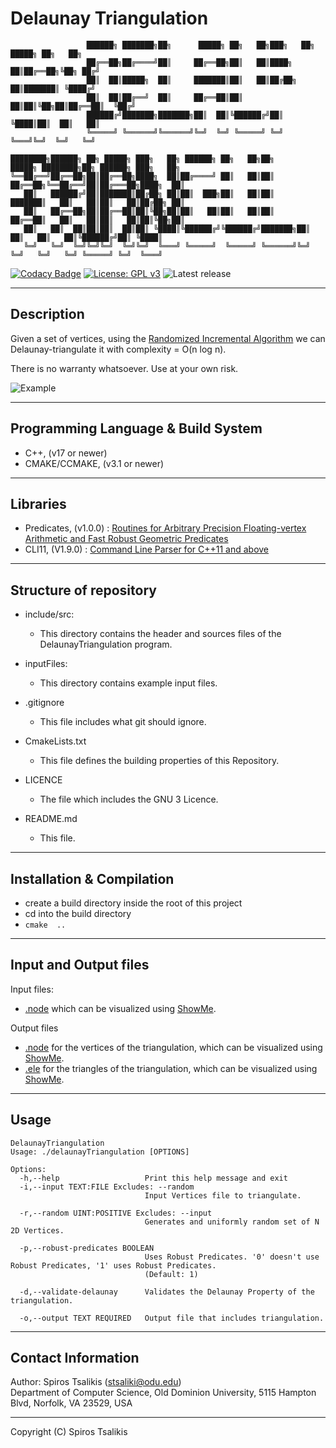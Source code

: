 # Delaunay Triangulation

                     ██████╗ ███████╗██╗      █████╗ ██╗   ██╗███╗   ██╗ █████╗ ██╗   ██╗               
                     ██╔══██╗██╔════╝██║     ██╔══██╗██║   ██║████╗  ██║██╔══██╗╚██╗ ██╔╝               
                     ██║  ██║█████╗  ██║     ███████║██║   ██║██╔██╗ ██║███████║ ╚████╔╝                
                     ██║  ██║██╔══╝  ██║     ██╔══██║██║   ██║██║╚██╗██║██╔══██║  ╚██╔╝                 
                     ██████╔╝███████╗███████╗██║  ██║╚██████╔╝██║ ╚████║██║  ██║   ██║                  
                     ╚═════╝ ╚══════╝╚══════╝╚═╝  ╚═╝ ╚═════╝ ╚═╝  ╚═══╝╚═╝  ╚═╝   ╚═╝             

    ████████╗██████╗ ██╗ █████╗ ███╗   ██╗ ██████╗ ██╗   ██╗██╗      █████╗ ████████╗██╗ ██████╗ ███╗   ██╗
    ╚══██╔══╝██╔══██╗██║██╔══██╗████╗  ██║██╔════╝ ██║   ██║██║     ██╔══██╗╚══██╔══╝██║██╔═══██╗████╗  ██║
       ██║   ██████╔╝██║███████║██╔██╗ ██║██║  ███╗██║   ██║██║     ███████║   ██║   ██║██║   ██║██╔██╗ ██║
       ██║   ██╔══██╗██║██╔══██║██║╚██╗██║██║   ██║██║   ██║██║     ██╔══██║   ██║   ██║██║   ██║██║╚██╗██║
       ██║   ██║  ██║██║██║  ██║██║ ╚████║╚██████╔╝╚██████╔╝███████╗██║  ██║   ██║   ██║╚██████╔╝██║ ╚████║
       ╚═╝   ╚═╝  ╚═╝╚═╝╚═╝  ╚═╝╚═╝  ╚═══╝ ╚═════╝  ╚═════╝ ╚══════╝╚═╝  ╚═╝   ╚═╝   ╚═╝ ╚═════╝ ╚═╝  ╚═══╝

[![Codacy Badge](https://api.codacy.com/project/badge/Grade/9fef7ed014c24b2f84dbe6c6ccfc3733)](https://app.codacy.com/manual/spyridon97/DelaunayTriangulation?utm_source=github.com&utm_medium=referral&utm_content=spyridon97/DelaunayTriangulation&utm_campaign=Badge_Grade_Dashboard)
[![License: GPL v3](https://img.shields.io/badge/License-GPLv3-blue.svg)](./LICENSE)
![Latest release](https://img.shields.io/badge/version-1.0.0-blue)

--------------------------------------------------------------------------------
## Description

Given a set of vertices, using the [Randomized Incremental Algorithm](http://www.cs.uu.nl/geobook/interpolation.pdf) we can Delaunay-triangulate it with complexity = O(n log n).

There is no warranty whatsoever. Use at your own risk.

![Example](https://i.imgur.com/Zlt6oUl.png)

--------------------------------------------------------------------------------
## Programming Language & Build System

*   C++, (v17 or newer)
*   CMAKE/CCMAKE, (v3.1 or newer)

--------------------------------------------------------------------------------
## Libraries

*   Predicates, (v1.0.0) : [Routines for Arbitrary Precision Floating-vertex Arithmetic and Fast Robust Geometric Predicates](https://www.cs.cmu.edu/~quake/robust.html)
*   CLI11, (V1.9.0) : [Command Line Parser for C++11 and above](https://github.com/CLIUtils/CLI11)

--------------------------------------------------------------------------------
## Structure of repository

*   include/src:
    *   This directory contains the header and sources files of the DelaunayTriangulation program.
    
*   inputFiles:
    *   This directory contains example input files.
    
*   .gitignore
    *   This file includes what git should ignore.
    
*   CmakeLists.txt
    *   This file defines the building properties of this Repository.
    
*   LICENCE
    *   The file which includes the GNU 3 Licence.
    
*   README.md            
    *   This file.
    
--------------------------------------------------------------------------------
## Installation & Compilation

*   create a build directory inside the root of this project
*   cd into the build directory
*   `cmake  ..`

--------------------------------------------------------------------------------
## Input and Output files

Input files:
*   [.node](http://www.cs.cmu.edu/~quake/triangle.node.html) which can be visualized using [ShowMe](http://www.cs.cmu.edu/~quake/showme.html).

Output files
*   [.node](http://www.cs.cmu.edu/~quake/triangle.node.html) for the vertices of the triangulation, which can be visualized using [ShowMe](http://www.cs.cmu.edu/~quake/showme.html).
*   [.ele](http://www.cs.cmu.edu/~quake/triangle.ele.html) for the triangles of the triangulation, which can be visualized using [ShowMe](http://www.cs.cmu.edu/~quake/showme.html).

--------------------------------------------------------------------------------
## Usage

```{flags: Array}
DelaunayTriangulation
Usage: ./delaunayTriangulation [OPTIONS]

Options:
  -h,--help                   Print this help message and exit
  -i,--input TEXT:FILE Excludes: --random
                              Input Vertices file to triangulate.
                              
  -r,--random UINT:POSITIVE Excludes: --input
                              Generates and uniformly random set of N 2D Vertices.
                              
  -p,--robust-predicates BOOLEAN
                              Uses Robust Predicates. '0' doesn't use Robust Predicates, '1' uses Robust Predicates.
                              (Default: 1)
                              
  -d,--validate-delaunay      Validates the Delaunay Property of the triangulation.
                              
  -o,--output TEXT REQUIRED   Output file that includes triangulation.

```

--------------------------------------------------------------------------------
## Contact Information

Author: Spiros Tsalikis (stsaliki@odu.edu)\
Department of Computer Science, Old Dominion University, 5115 Hampton Blvd, Norfolk, VA 23529, USA

--------------------------------------------------------------------------------
Copyright (C) Spiros Tsalikis
